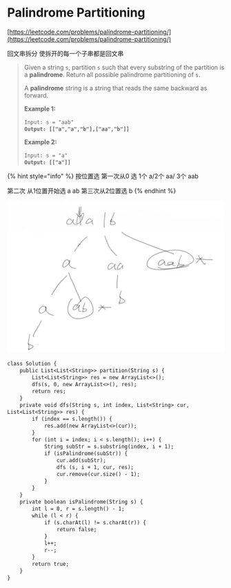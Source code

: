# Palindrome Partitioning

[https://leetcode.com/problems/palindrome-partitioning/](https://leetcode.com/problems/palindrome-partitioning/)

回文串拆分 使拆开的每一个子串都是回文串

> Given a string `s`, partition `s` such that every substring of the partition is a **palindrome**. Return all possible palindrome partitioning of `s`.
>
> A **palindrome** string is a string that reads the same backward as forward.
>
> &#x20;
>
> **Example 1:**
>
> <pre><code>Input: s = "aab"
> <strong>Output: [["a","a","b"],["aa","b"]]</strong></code></pre>
>
> **Example 2:**
>
> <pre><code>Input: s = "a"
> <strong>Output: [["a"]]</strong></code></pre>

{% hint style="info" %}
按位置选 第一次从0 选 1个 a/2个 aa/ 3个 aab

第二次 从1位置开始选 a ab  第三次从2位置选 b
{% endhint %}

&#x20;![](<../../.gitbook/assets/Screen Shot 2022-08-20 at 11.53.19 PM.png>)

```
class Solution {
    public List<List<String>> partition(String s) {
        List<List<String>> res = new ArrayList<>();
        dfs(s, 0, new ArrayList<>(), res);
        return res;
    }
    private void dfs(String s, int index, List<String> cur, List<List<String>> res) {
        if (index == s.length()) {
            res.add(new ArrayList<>(cur));
        }
        for (int i = index; i < s.length(); i++) {
            String subStr = s.substring(index, i + 1);
            if (isPalindrome(subStr)) {
                cur.add(subStr);
                dfs (s, i + 1, cur, res);
                cur.remove(cur.size() - 1);
            }
        }
    }
    private boolean isPalindrome(String s) {
        int l = 0, r = s.length() - 1;
        while (l < r) {
            if (s.charAt(l) != s.charAt(r)) {
                return false;
            }
            l++;
            r--;
        } 
        return true;
    }
}
```
